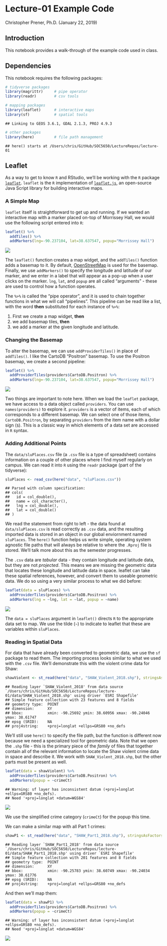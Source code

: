 Lecture-01 Example Code
================
Christopher Prener, Ph.D.
(January 22, 2019)

## Introduction

This notebook provides a walk-through of the example code used in class.

## Dependencies

This notebook requires the following packages:

``` r
# tidyverse packages
library(magrittr)     # pipe operator
library(readr)        # csv tools

# mapping packages
library(leaflet)      # interactive maps
library(sf)           # spatial tools
```

    ## Linking to GEOS 3.6.1, GDAL 2.1.3, PROJ 4.9.3

``` r
# other packages
library(here)         # file path management
```

    ## here() starts at /Users/chris/GitHub/SOC5650/LectureRepos/lecture-01

## Leaflet

As a way to get to know `R` and RStudio, we’ll be working with the `R`
package [`leaflet`](https://rstudio.github.io/leaflet/). `leaflet` is
the `R` implementation of [`leaflet.js`](http://leafletjs.com), an
open-source Java Script library for building interactive maps.

### A Simple Map

`leaflet` itself is straightforward to get up and running. If we wanted
an interactive map with a marker placed on-top of Morrissey Hall, we
would use the following script entered into `R`:

``` r
leaflet() %>%
  addTiles() %>%
  addMarkers(lng=-90.237104, lat=38.637547, popup="Morrissey Hall")
```

![](lecture-01_files/figure-gfm/map-morrissey-1.png)<!-- -->

The `leaflet()` function creates a map widget, and the `addTiles()`
function adds a basemap to it. By default,
[OpenStreetMap](https://www.openstreetmap.org) is used for the basemap.
Finally, we use `addMarkers()` to specify the longitude and latitude of
our marker, and we enter in a label that will appear as a pop-up when a
user clicks on the marker. `lng`, `lat`, and `popup` are all called
“arguments” - these are used to control how a function operates.

The `%>%` is called the “pipe operator”, and it is used to chain
together functions in what we will call “pipelines”. This pipeline can
be read like a list, with the word **then** substituted for each
instance of `%>%`:

1.  First we create a map widget, **then**
2.  we add basemap tiles, **then**
3.  we add a marker at the given longitude and latitude.

### Changing the Basemap

To alter the basemap, we can use `addProviderTiles()` in place of
`addTiles()`. I like the CartoDB “Positron” basemap. To use the Positron
basemap, we create a second pipeline:

``` r
leaflet() %>%
  addProviderTiles(providers$CartoDB.Positron) %>% 
  addMarkers(lng=-90.237104, lat=38.637547, popup="Morrissey Hall")
```

![](lecture-01_files/figure-gfm/map-morrissey-carto-1.png)<!-- -->

Two things are important to note here. When we load the `leaflet`
package, we have access to a data object called `providers`. You can use
`names(providers)` to explore it. `providers` is a vector of items, each
of which corresponds to a different basemap. We can select one of those
items, `CartoDB.Positron`, by separating `providers` from the item name
with a dollar sign (`$`). This is a classic way in which elements of a
data set are accessed in `R` syntax.

### Adding Additional Points

The `data/sluPlaces.csv` file (a `.csv` file is a type of spreadsheet)
contains information on a couple of other places where I find myself
regularly on campus. We can read it into `R` using the `readr` package
(part of the tidyverse):

``` r
sluPlaces <- read_csv(here("data", "sluPlaces.csv"))
```

    ## Parsed with column specification:
    ## cols(
    ##   id = col_double(),
    ##   name = col_character(),
    ##   lng = col_double(),
    ##   lat = col_double()
    ## )

We read the statement from right to left - the data found at
`data/sluPlaces.csv` is read correctly as `.csv` data, and the resulting
imported data is stored in an object in our global enviornment named
`sluPlaces`. The `here()` function helps us write simple, operating
system agnostic file paths that will always be relative to where the
`.Rproj` file is stored. We’ll talk more about this as the semester
progresses.

The `.csv` data are *tabular* data - they contain longitude and latitude
data, but they are not *projected*. This means we are missing the
geometric data that locates these longitude and latitude data in space.
leaflet can take these spatial references, however, and convert them to
useable geometric data. We do so using a very similar process to what we
did before:

``` r
leaflet(data = sluPlaces) %>%
  addProviderTiles(providers$CartoDB.Positron) %>% 
  addMarkers(lng = ~lng, lat = ~lat, popup = ~name)
```

![](lecture-01_files/figure-gfm/map-places-1.png)<!-- -->

The `data = sluPlaces` argument in `leaflet()` directs `R` to the
appropriate data set to map. We use the tilde (`~`) to indicate to
leaflet that these are variables within `sluPlaces`.

### Reading in Spatial Data

For data that have already been converted to geometric data, we use the
`sf` package to read them. The importing process looks similar to what
we used with the `.csv` file. We’ll demonstrate this with the violent
crime data for
Shaw:

``` r
shawViolent <- st_read(here("data", "SHAW_Violent_2018.shp"), stringsAsFactors = FALSE)
```

    ## Reading layer `SHAW_Violent_2018' from data source `/Users/chris/GitHub/SOC5650/LectureRepos/lecture-01/data/SHAW_Violent_2018.shp' using driver `ESRI Shapefile'
    ## Simple feature collection with 23 features and 8 fields
    ## geometry type:  POINT
    ## dimension:      XY
    ## bbox:           xmin: -90.25692 ymin: 38.60956 xmax: -90.24046 ymax: 38.61747
    ## epsg (SRID):    NA
    ## proj4string:    +proj=longlat +ellps=GRS80 +no_defs

We’ll still use `here()` to specify the file path, but the function is
different now because we need a specialized tool for geometric data.
Note that we open the `.shp` file - this is the primary piece of the
*family* of files that together contain all of the relevant information
to locate the Shaw violent crime data in space and describe it. We work
with `SHAW_Violent_2018.shp`, but the other parts must be present as
well.

``` r
leaflet(data = shawViolent) %>%
  addProviderTiles(providers$CartoDB.Positron) %>% 
  addMarkers(popup = ~crimeCt)
```

    ## Warning: sf layer has inconsistent datum (+proj=longlat +ellps=GRS80 +no_defs).
    ## Need '+proj=longlat +datum=WGS84'

![](lecture-01_files/figure-gfm/map-shaw-violent-1.png)<!-- -->

We use the simplified crime category (`crimeCt`) for the popup this
time.

We can make a similar map with all Part 1
crimes:

``` r
shawP1 <- st_read(here("data", "SHAW_Part1_2018.shp"), stringsAsFactors = FALSE)
```

    ## Reading layer `SHAW_Part1_2018' from data source `/Users/chris/GitHub/SOC5650/LectureRepos/lecture-01/data/SHAW_Part1_2018.shp' using driver `ESRI Shapefile'
    ## Simple feature collection with 201 features and 8 fields
    ## geometry type:  POINT
    ## dimension:      XY
    ## bbox:           xmin: -90.25783 ymin: 38.60749 xmax: -90.24034 ymax: 38.61776
    ## epsg (SRID):    NA
    ## proj4string:    +proj=longlat +ellps=GRS80 +no_defs

And then we’ll map them:

``` r
leaflet(data = shawP1) %>%
  addProviderTiles(providers$CartoDB.Positron) %>% 
  addMarkers(popup = ~crimeCt)
```

    ## Warning: sf layer has inconsistent datum (+proj=longlat +ellps=GRS80 +no_defs).
    ## Need '+proj=longlat +datum=WGS84'

![](lecture-01_files/figure-gfm/map-shaw-part-1-1.png)<!-- -->
